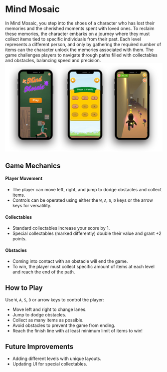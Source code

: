 # Mind Mosaic
In Mind Mosaic, you step into the shoes of a character who has lost their memories and the cherished moments spent with loved ones. To reclaim these memories, the character embarks on a journey where they must collect items tied to specific individuals from their past. Each level represents a different person, and only by gathering the required number of items can the character unlock the memories associated with them. The game challenges players to navigate through paths filled with collectables and obstacles, balancing speed and precision.
![Adsız tasarım (7)](https://github.com/belizyazici/MindMosaic/blob/main/Ads%C4%B1z%20tasar%C4%B1m%20(7).png?raw=true)


## Game Mechanics
#### Player Movement <br>
- The player can move left, right, and jump to dodge obstacles and collect items. <br>
- Controls can be operated using either the `W`, `A`, `S`, `D` keys or the arrow keys for versatility.
#### Collectables <br>
- Standard collectables increase your score by 1. <br>
- Special collectables (marked differently) double their value and grant +2 points. <br>
#### Obstacles <br>
- Coming into contact with an obstacle will end the game. <br>
- To win, the player must collect specific amount of items at each level and reach the end of the path. <br>

## How to Play
Use `W`, `A`, `S`, `D` or arrow keys to control the player: <br>
- Move left and right to change lanes. <br>
- Jump to dodge obstacles. <br>
- Collect as many items as possible. <br>
- Avoid obstacles to prevent the game from ending. <br>
- Reach the finish line with at least minimum limit of items to win! <br>

## Future Improvements
- Adding different levels with unique layouts. <br>
- Updating UI for special collectables. <br>


